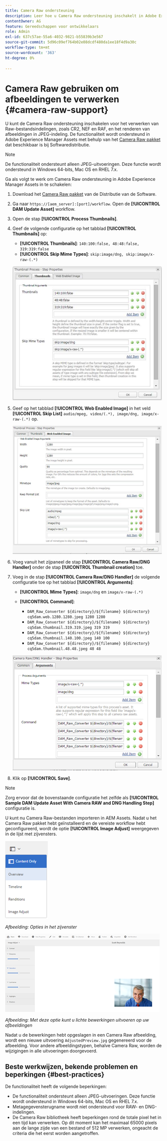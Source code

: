 ```yaml
---
title: Camera Raw ondersteuning
description: Leer hoe u Camera Raw ondersteuning inschakelt in Adobe Experience Manager Assets.
contentOwner: AG
feature: Gereedschappen voor ontwikkelaars
role: Admin
exl-id: 637c57ae-55a6-4032-9821-b55839b3e567
source-git-commit: 5d96c09ef764b02e08dcdf480da1ee18f4d9a30c
workflow-type: tm+mt
source-wordcount: '363'
ht-degree: 0%

---
```


# Camera Raw gebruiken om afbeeldingen te verwerken {#camera-raw-support}

U kunt de Camera Raw ondersteuning inschakelen voor het verwerken van Raw-bestandsindelingen, zoals CR2, NEF en RAF, en het renderen van afbeeldingen in JPEG-indeling. De functionaliteit wordt ondersteund in Adobe Experience Manager Assets met behulp van het [Camera Raw pakket](https://experience.adobe.com/#/downloads/content/software-distribution/en/aem.html?package=/content/software-distribution/en/details.html/content/dam/aem/public/adobe/packages/aem630/product/assets/aem-assets-cameraraw-pkg) dat beschikbaar is bij Softwaredistributie.

>[!NOTE]
>
>De functionaliteit ondersteunt alleen JPEG-uitvoeringen. Deze functie wordt ondersteund in Windows 64-bits, Mac OS en RHEL 7.x.

Ga als volgt te werk om Camera Raw ondersteuning in Adobe Experience Manager Assets in te schakelen:

1. Download het [Camera Raw pakket](https://experience.adobe.com/#/downloads/content/software-distribution/en/aem.html?package=/content/software-distribution/en/details.html/content/dam/aem/public/adobe/packages/aem630/product/assets/aem-assets-cameraraw-pkg) van de Distributie van de Software.

1. Ga naar `https://[aem_server]:[port]/workflow`. Open de **[!UICONTROL DAM Update Asset]** workflow.

1. Open de stap **[!UICONTROL Process Thumbnails]**.

1. Geef de volgende configuratie op het tabblad **[!UICONTROL Thumbnails]** op:

   * **[!UICONTROL Thumbnails]**: `140:100:false, 48:48:false, 319:319:false`
   * **[!UICONTROL Skip Mime Types]**:  `skip:image/dng, skip:image/x-raw-(.*)`

   ![schil](assets/chlimage_1-334.png)

1. Geef op het tabblad **[!UICONTROL Web Enabled Image]** in het veld **[!UICONTROL Skip List]** `audio/mpeg, video/(.*), image/dng, image/x-raw-(.*)` op.

   ![schil](assets/chlimage_1-335.png)

1. Voeg vanuit het zijpaneel de stap **[!UICONTROL Camera Raw/DNG Handler]** onder de stap **[!UICONTROL Thumbnail creation]** toe.

1. Voeg in de stap **[!UICONTROL Camera Raw/DNG Handler]** de volgende configuratie toe op het tabblad **[!UICONTROL Arguments]**:

   * **[!UICONTROL Mime Types]**:  `image/dng` en  `image/x-raw-(.*)`
   * **[!UICONTROL Command]**:

      * `DAM_Raw_Converter ${directory}/${filename} ${directory} cq5dam.web.1280.1280.jpeg 1280 1280`
      * `DAM_Raw_Converter ${directory}/${filename} ${directory} cq5dam.thumbnail.319.319.jpeg 319 319`
      * `DAM_Raw_Converter ${directory}/${filename} ${directory} cq5dam.thumbnail.140.100.jpeg 140 100`
      * `DAM_Raw_Converter ${directory}/${filename} ${directory} cq5dam.thumbnail.48.48.jpeg 48 48`

   ![chlimage_1-336](assets/chlimage_1-336.png)

1. Klik op **[!UICONTROL Save]**.

>[!NOTE]
>
>Zorg ervoor dat de bovenstaande configuratie het zelfde als **[!UICONTROL Sample DAM Update Asset With Camera RAW and DNG Handling Step]** configuratie is.

U kunt nu Camera Raw-bestanden importeren in AEM Assets. Nadat u het Camera Raw pakket hebt geïnstalleerd en de vereiste workflow hebt geconfigureerd, wordt de optie **[!UICONTROL Image Adjust]** weergegeven in de lijst met zijvensters.

![chlimage_1-337](assets/chlimage_1-337.png)

*Afbeelding: Opties in het zijvenster*

![chlimage_1-338](assets/chlimage_1-338.png)

*Afbeelding: Met deze optie kunt u lichte bewerkingen uitvoeren op uw afbeeldingen*

Nadat u de bewerkingen hebt opgeslagen in een Camera Raw afbeelding, wordt een nieuwe uitvoering `AdjustedPreview.jpg` gegenereerd voor de afbeelding. Voor andere afbeeldingstypen, behalve Camera Raw, worden de wijzigingen in alle uitvoeringen doorgevoerd.

## Beste werkwijzen, bekende problemen en beperkingen {#best-practices}

De functionaliteit heeft de volgende beperkingen:

* De functionaliteit ondersteunt alleen JPEG-uitvoeringen. Deze functie wordt ondersteund in Windows 64-bits, Mac OS en RHEL 7.x.
* Metagegevensterugname wordt niet ondersteund voor RAW- en DNG-indelingen.
* De Camera Raw bibliotheek heeft beperkingen rond de totale pixel het in een tijd kan verwerken. Op dit moment kan het maximaal 65000 pixels aan de lange zijde van een bestand of 512 MP verwerken, ongeacht de criteria die het eerst worden aangetroffen.
